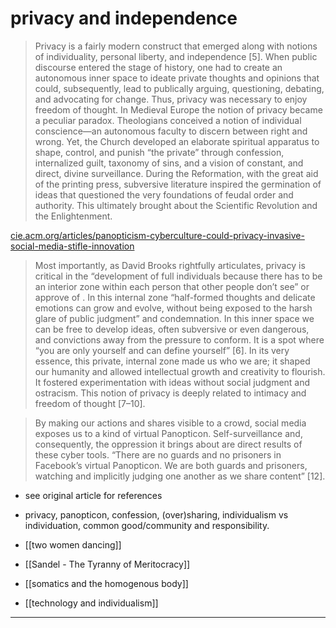 # privacy and independence 

> Privacy is a fairly modern construct that emerged along with notions of individuality, personal liberty, and independence [5]. When public discourse entered the stage of history, one had to create an autonomous inner space to ideate private thoughts and opinions that could, subsequently, lead to publically arguing, questioning, debating, and advocating for change. Thus, privacy was necessary to enjoy freedom of thought. In Medieval Europe the notion of privacy became a peculiar paradox. Theologians conceived a notion of individual conscience—an autonomous faculty to discern between right and wrong. Yet, the Church developed an elaborate spiritual apparatus to shape, control, and punish “the private” through confession, internalized guilt, taxonomy of sins, and a vision of constant, and direct, divine surveillance. During the Reformation, with the great aid of the printing press, subversive literature inspired the germination of ideas that questioned the very foundations of feudal order and authority. This ultimately brought about the Scientific Revolution and the Enlightenment.

[cie.acm.org/articles/panopticism-cyberculture-could-privacy-invasive-social-media-stifle-innovation](https://cie.acm.org/articles/panopticism-cyberculture-could-privacy-invasive-social-media-stifle-innovation/)

> Most importantly, as David Brooks rightfully articulates, privacy is critical in the “development of full individuals because there has to be an interior zone within each person that other people don’t see” or approve of . In this internal zone “half-formed thoughts and delicate emotions can grow and evolve, without being exposed to the harsh glare of public judgment” and condemnation. In this inner space we can be free to develop ideas, often subversive or even dangerous, and convictions away from the pressure to conform. It is a spot where “you are only yourself and can define yourself” [6]. In its very essence, this private, internal zone made us who we are; it shaped our humanity and allowed intellectual growth and creativity to flourish. It fostered experimentation with ideas without social judgment and ostracism. This notion of privacy is deeply related to intimacy and freedom of thought [7–10].

> By making our actions and shares visible to a crowd, social media exposes us to a kind of virtual Panopticon. Self-surveillance and, consequently, the oppression it brings about are direct results of these cyber tools. “There are no guards and no prisoners in Facebook’s virtual Panopticon. We are both guards and prisoners, watching and implicitly judging one another as we share content” [12]. 

- see original article for references 
 
- privacy, panopticon, confession, (over)sharing, individualism vs individuation, common good/community and responsibility. 
- [[two women dancing]]
- [[Sandel - The Tyranny of Meritocracy]]
- [[somatics and the homogenous body]]
- [[technology and individualism]]

---
 